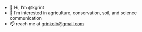 - 👋 Hi, I’m @kgrint
- 👀 I’m interested in agriculture, conservation, soil, and science communication
- 📫 reach me at grinkolb@gmail.com
